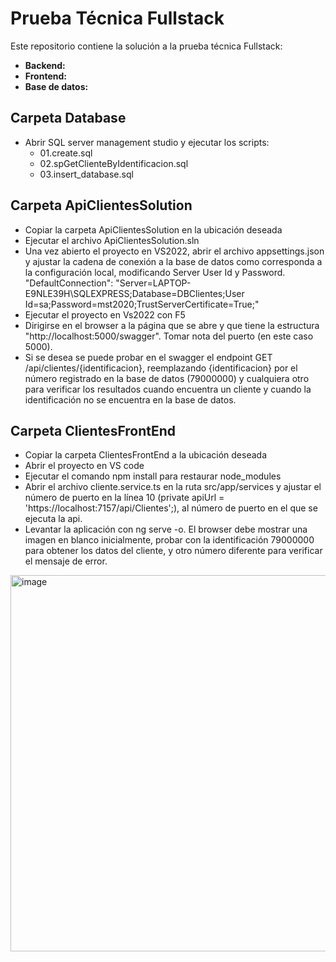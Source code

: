 # Prueba Técnica Fullstack

Este repositorio contiene la solución a la prueba técnica Fullstack:  
- **Backend:** 
- **Frontend:** 
- **Base de datos:**   

## Carpeta Database
- Abrir SQL server management studio y ejecutar los scripts:
  - 01.create.sql
  - 02.spGetClienteByIdentificacion.sql
  - 03.insert_database.sql

## Carpeta ApiClientesSolution
- Copiar la carpeta ApiClientesSolution en la ubicación deseada
- Ejecutar el archivo ApiClientesSolution.sln
- Una vez abierto el proyecto en VS2022, abrir el archivo appsettings.json y ajustar la cadena de conexión a la base de datos como corresponda a la configuración local, modificando Server User Id y Password.
"DefaultConnection": "Server=LAPTOP-E9NLE39H\\SQLEXPRESS;Database=DBClientes;User Id=sa;Password=mst2020;TrustServerCertificate=True;"
- Ejecutar el proyecto en Vs2022 con F5
- Dirigirse en el browser a la página que se abre y que tiene la estructura "http://localhost:5000/swagger". Tomar nota del puerto (en este caso 5000).
- Si se desea se puede probar en el swagger el endpoint GET /api/clientes/{identificacion}, reemplazando {identificacion} por el número registrado en la base de datos (79000000) y cualquiera otro para verificar los resultados cuando encuentra un cliente y cuando la identificación no se encuentra en la base de datos.

## Carpeta ClientesFrontEnd
- Copiar la carpeta ClientesFrontEnd a la ubicación deseada
- Abrir el proyecto en VS code
- Ejecutar el comando npm install para restaurar node_modules
- Abrir el archivo cliente.service.ts en la ruta src/app/services y ajustar el número de puerto en la línea 10 (private apiUrl = 'https://localhost:7157/api/Clientes';), al número de puerto en el que se ejecuta la api.
- Levantar la aplicación con ng serve -o. El browser debe mostrar una imagen en blanco inicialmente, probar con la identificación 79000000 para obtener los datos del cliente, y otro número diferente para verificar el mensaje de error. 
<img width="1125" height="602" alt="image" src="https://github.com/user-attachments/assets/608fd65b-b62f-44b7-9fc7-c702bca8beeb" />


  




